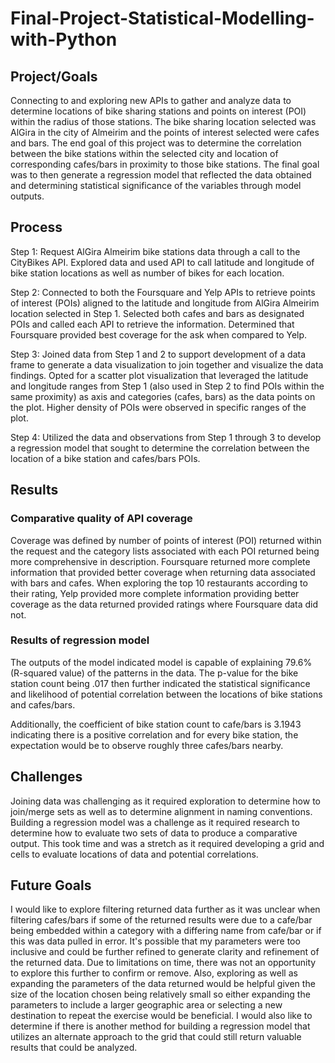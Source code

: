 # Final-Project-Statistical-Modelling-with-Python

## Project/Goals
Connecting to and exploring new APIs to gather and analyze data to determine locations of bike sharing stations and points on interest (POI) within the radius of those stations. The bike sharing location selected was AlGira in the city of Almeirim and the points of interest selected were cafes and bars. The end goal of this project was to determine the correlation between the bike stations within the selected city and location of corresponding cafes/bars in proximity to those bike stations. The final goal was to then generate a regression model that reflected the data obtained and determining statistical significance of the variables through model outputs. 

## Process
Step 1: Request AlGira Almeirim bike stations data through a call to the CityBikes API. Explored data and used API to call latitude and longitude of bike station locations as well as number of bikes for each location. 

Step 2: Connected to both the Foursquare and Yelp APIs to retrieve points of interest (POIs) aligned to the latitude and longitude from AlGira Almeirim location selected in Step 1. Selected both cafes and bars as designated POIs and called each API to retrieve the information. Determined that Foursquare provided best coverage for the ask when compared to Yelp.

Step 3: Joined data from Step 1 and 2 to support development of a data frame to generate a data visualization to join together and visualize the data findings. Opted for a scatter plot visualization that leveraged the latitude and longitude ranges from Step 1 (also used in Step 2 to find POIs within the same proximity) as axis and categories (cafes, bars) as the data points on the plot. Higher density of POIs were observed in specific ranges of the plot. 

Step 4: Utilized the data and observations from Step 1 through 3 to develop a regression model that sought to determine the correlation between the location of a bike station and cafes/bars POIs.  

## Results

### Comparative quality of API coverage  

Coverage was defined by number of points of interest (POI) returned within the request and the category lists associated with each POI returned being more comprehensive in description. 
Foursquare returned more complete information that provided better coverage when returning data associated with bars and cafes. When exploring the top 10 restaurants according to their rating, Yelp provided more complete information providing better coverage as the data returned provided ratings where Foursquare data did not. 

### Results of regression model

The outputs of the model indicated model is capable of explaining 79.6% (R-squared value) of the patterns in the data. The p-value for the bike station count being .017 then further indicated the statistical significance and likelihood of potential correlation between the locations of bike stations and cafes/bars.

Additionally, the coefficient of bike station count to cafe/bars is 3.1943 indicating there is a positive correlation and for every bike station, the expectation would be to observe roughly three cafes/bars nearby. 

## Challenges 
Joining data was challenging as it required exploration to determine how to join/merge sets as well as to determine alignment in naming conventions. 
Building a regression model was a challenge as it required research to determine how to evaluate two sets of data to produce a comparative output. This took time and was a stretch as it required developing a grid and cells to evaluate locations of data and potential correlations. 


## Future Goals
I would like to explore filtering returned data further as it was unclear when filtering cafes/bars if some of the returned results were due to a cafe/bar being embedded within a category with a differing name from cafe/bar or if this was data pulled in error. It's possible that my parameters were too inclusive and could be further refined to generate clarity and refinement of the returned data. Due to limitations on time, there was not an opportunity to explore this further to confirm or remove. Also, exploring as well as expanding the parameters of the data returned would be helpful given the size of the location chosen being relatively small so either expanding the parameters to include a larger geographic area or selecting a new destination to repeat the exercise would be beneficial. I would also like to determine if there is another method for building a regression model that utilizes an alternate approach to the grid that could still return valuable results that could be analyzed. 
